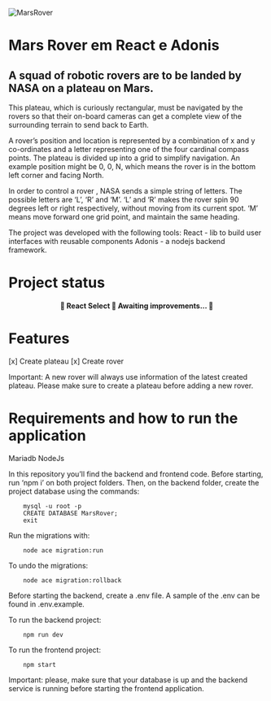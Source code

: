 ![MarsRover](https://github.com/Luaoliver/MarsRover/assets/77366806/8674aed2-72d4-4d9f-a9e7-f388d9a7ed60)

# Mars Rover em React e Adonis

## A squad of robotic rovers are to be landed by NASA on a plateau on Mars.

This plateau, which is curiously rectangular, must be navigated by the rovers so that their on-board cameras can get a complete view of the surrounding terrain to send back to Earth.

A rover’s position and location is represented by a combination of x and y co-ordinates and a letter representing one of the four cardinal compass points. The plateau is divided up into a grid to simplify navigation. An example position might be 0, 0, N, which means the rover is in the bottom left corner and facing North.

In order to control a rover , NASA sends a simple string of letters. The possible letters are ‘L’, ‘R’ and ‘M’. ‘L’ and ‘R’ makes the rover spin 90 degrees left or right respectively, without moving from its current spot. ‘M’ means move forward one grid point, and maintain the same heading.

The project was developed with the following tools:
React - lib to build user interfaces with reusable components
Adonis - a nodejs backend framework.

# Project status

<h4 align="center"> 
	🚧  React Select 🚀 Awaiting improvements...  🚧
</h4>

# Features

[x] Create plateau
[x] Create rover

Important: A new rover will always use information of the latest created plateau. Please make sure to create a plateau before adding a new rover.

# Requirements and how to run the application
  Mariadb
  NodeJs


In this repository you’ll find the backend and frontend code. Before starting, run ‘npm i’ on both project folders. Then, on the backend folder, create the project database using the commands:
```
	mysql -u root -p
	CREATE DATABASE MarsRover;
	exit
```
Run the migrations with:
```
	node ace migration:run
```
To undo the migrations:
```
	node ace migration:rollback
```
Before starting the backend, create a .env file. A sample of the .env can be found in .env.example.

To run the backend project:
```
	npm run dev
```
To run the frontend project:
```
	npm start
```
Important: please, make sure that your database is up and the backend service is running before starting the frontend application.
